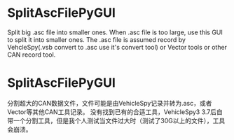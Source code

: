 # SplitAscFilePyGUI
Split big .asc file into smaller ones.
When .asc file is too large, use this GUI to split it into smaller ones. The .asc file is assumed record by VehcleSpy(.vsb convert to .asc use it's convert tool) or Vector tools or other CAN record tool.

# SplitAscFilePyGUI
分割超大的CAN数据文件，文件可能是由VehicleSpy记录并转为.asc，或者Vector等其他CAN工具记录。
没有找到已有的合适工具，VehicleSpy3 3.7后自带一个分割工具，但是我个人测试当文件过大时（测试了30G以上的文件），工具会崩溃。
